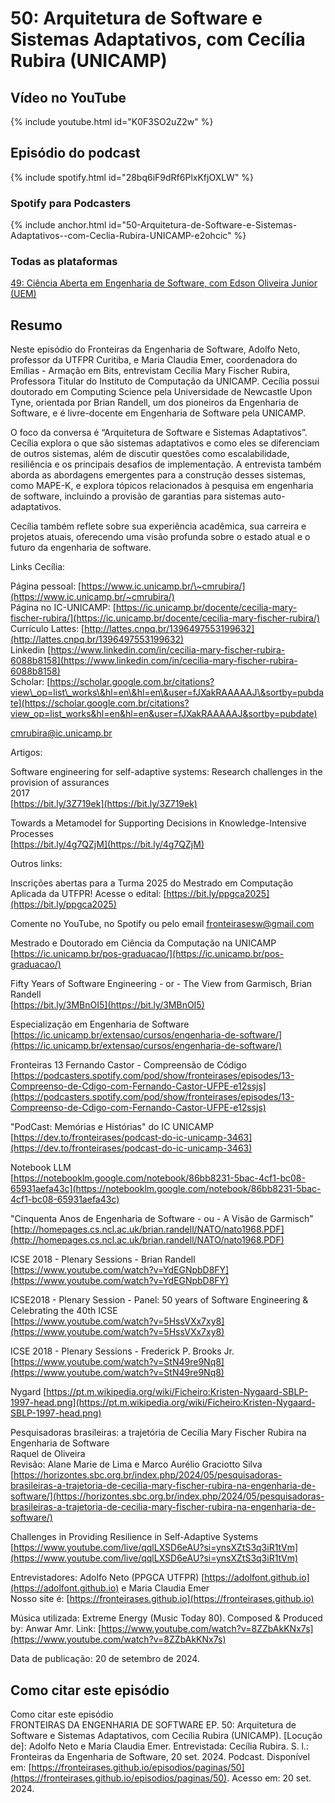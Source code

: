 # 50: Arquitetura de Software e Sistemas Adaptativos, com Cecília Rubira (UNICAMP)



## Vídeo no YouTube

{% include youtube.html id="K0F3SO2uZ2w" %}  

## Episódio do podcast


{% include spotify.html id="28bq6iF9dRf6PlxKfjOXLW" %} 

### Spotify para Podcasters


{% include anchor.html id="50-Arquitetura-de-Software-e-Sistemas-Adaptativos--com-Ceclia-Rubira-UNICAMP-e2ohcic" %}


### Todas as plataformas


[49: Ciência Aberta em Engenharia de Software, com Edson Oliveira Junior (UEM)](https://podcasters.spotify.com/pod/show/fronteirases/episodes/49-Cincia-Aberta-em-Engenharia-de-Software--com-Edson-Oliveira-Junior-UEM-e2nfv5f)


## Resumo


Neste episódio do Fronteiras da Engenharia de Software, Adolfo Neto, professor da UTFPR Curitiba, e Maria Claudia Emer, coordenadora do Emílias \- Armação em Bits, entrevistam Cecília Mary Fischer Rubira, Professora Titular do Instituto de Computação da UNICAMP. Cecília possui doutorado em Computing Science pela Universidade de Newcastle Upon Tyne, orientada por Brian Randell, um dos pioneiros da Engenharia de Software, e é livre-docente em Engenharia de Software pela UNICAMP.

O foco da conversa é “Arquitetura de Software e Sistemas Adaptativos”. Cecília explora o que são sistemas adaptativos e como eles se diferenciam de outros sistemas, além de discutir questões como escalabilidade, resiliência e os principais desafios de implementação. A entrevista também aborda as abordagens emergentes para a construção desses sistemas, como MAPE-K, e explora tópicos relacionados à pesquisa em engenharia de software, incluindo a provisão de garantias para sistemas auto-adaptativos.

Cecília também reflete sobre sua experiência acadêmica, sua carreira e projetos atuais, oferecendo uma visão profunda sobre o estado atual e o futuro da engenharia de software.

Links Cecília:

Página pessoal: [https://www.ic.unicamp.br/\~cmrubira/](https://www.ic.unicamp.br/~cmrubira/)  
Página no IC-UNICAMP: [https://ic.unicamp.br/docente/cecilia-mary-fischer-rubira/](https://ic.unicamp.br/docente/cecilia-mary-fischer-rubira/)   
Currículo Lattes: [http://lattes.cnpq.br/1396497553199632](http://lattes.cnpq.br/1396497553199632)   
Linkedin [https://www.linkedin.com/in/cecilia-mary-fischer-rubira-6088b8158](https://www.linkedin.com/in/cecilia-mary-fischer-rubira-6088b8158)   
Scholar: [https://scholar.google.com.br/citations?view\_op=list\_works\&hl=en\&hl=en\&user=fJXakRAAAAAJ\&sortby=pubdate](https://scholar.google.com.br/citations?view_op=list_works&hl=en&hl=en&user=fJXakRAAAAAJ&sortby=pubdate) 

[cmrubira@ic.unicamp.br](mailto:cmrubira@ic.unicamp.br)

Artigos:

Software engineering for self-adaptive systems: Research challenges in the provision of assurances  
2017  
[https://bit.ly/3Z719ek](https://bit.ly/3Z719ek) 

Towards a Metamodel for Supporting Decisions in Knowledge-Intensive Processes  
[https://bit.ly/4g7QZjM](https://bit.ly/4g7QZjM)

Outros links:

Inscrições abertas para a Turma 2025 do Mestrado em Computação Aplicada da UTFPR\! Acesse o edital: [https://bit.ly/ppgca2025](https://bit.ly/ppgca2025) 

Comente no YouTube, no Spotify ou pelo email [fronteirasesw@gmail.com](mailto:fronteirasesw@gmail.com)

Mestrado e Doutorado em Ciência da Computação na UNICAMP [https://ic.unicamp.br/pos-graduacao/](https://ic.unicamp.br/pos-graduacao/) 

Fifty Years of Software Engineering \- or \- The View from Garmisch, Brian Randell  
[https://bit.ly/3MBnOI5](https://bit.ly/3MBnOI5) 

Especialização em Engenharia de Software  
[https://ic.unicamp.br/extensao/cursos/engenharia-de-software/](https://ic.unicamp.br/extensao/cursos/engenharia-de-software/)

Fronteiras 13 Fernando Castor \- Compreensão de Código  
[https://podcasters.spotify.com/pod/show/fronteirases/episodes/13-Compreenso-de-Cdigo-com-Fernando-Castor-UFPE-e12ssjs](https://podcasters.spotify.com/pod/show/fronteirases/episodes/13-Compreenso-de-Cdigo-com-Fernando-Castor-UFPE-e12ssjs)

"PodCast: Memórias e Histórias" do IC UNICAMP  
[https://dev.to/fronteirases/podcast-do-ic-unicamp-3463](https://dev.to/fronteirases/podcast-do-ic-unicamp-3463)

Notebook LLM  
[https://notebooklm.google.com/notebook/86bb8231-5bac-4cf1-bc08-65931aefa43c](https://notebooklm.google.com/notebook/86bb8231-5bac-4cf1-bc08-65931aefa43c)

"Cinquenta Anos de Engenharia de Software \- ou \- A Visão de Garmisch"  
[http://homepages.cs.ncl.ac.uk/brian.randell/NATO/nato1968.PDF](http://homepages.cs.ncl.ac.uk/brian.randell/NATO/nato1968.PDF) 

ICSE 2018 \- Plenary Sessions \- Brian Randell  
[https://www.youtube.com/watch?v=YdEGNpbD8FY](https://www.youtube.com/watch?v=YdEGNpbD8FY)

ICSE2018 \- Plenary Session \- Panel: 50 years of Software Engineering & Celebrating the 40th ICSE  
[https://www.youtube.com/watch?v=5HssVXx7xy8](https://www.youtube.com/watch?v=5HssVXx7xy8) 

ICSE 2018 \- Plenary Sessions \- Frederick P. Brooks Jr.  
[https://www.youtube.com/watch?v=StN49re9Nq8](https://www.youtube.com/watch?v=StN49re9Nq8)

Nygard [https://pt.m.wikipedia.org/wiki/Ficheiro:Kristen-Nygaard-SBLP-1997-head.png](https://pt.m.wikipedia.org/wiki/Ficheiro:Kristen-Nygaard-SBLP-1997-head.png) 

Pesquisadoras brasileiras: a trajetória de Cecília Mary Fischer Rubira na Engenharia de Software  
Raquel de Oliveira  
Revisão: Alane Marie de Lima e Marco Aurélio Graciotto Silva  
[https://horizontes.sbc.org.br/index.php/2024/05/pesquisadoras-brasileiras-a-trajetoria-de-cecilia-mary-fischer-rubira-na-engenharia-de-software/](https://horizontes.sbc.org.br/index.php/2024/05/pesquisadoras-brasileiras-a-trajetoria-de-cecilia-mary-fischer-rubira-na-engenharia-de-software/) 

Challenges in Providing Resilience in Self-Adaptive Systems  
[https://www.youtube.com/live/qqlLXSD6eAU?si=ynsXZtS3q3iR1tVm](https://www.youtube.com/live/qqlLXSD6eAU?si=ynsXZtS3q3iR1tVm) 

Entrevistadores: Adolfo Neto (PPGCA UTFPR) ⁠⁠⁠⁠⁠⁠[https://adolfont.github.io](https://adolfont.github.io) ⁠  ⁠e Maria Claudia Emer  
Nosso site é: ⁠⁠⁠⁠[https://fronteirases.github.io](https://fronteirases.github.io) ⁠  

Música utilizada: Extreme Energy (Music Today 80). Composed & Produced by: Anwar Amr. Link:⁠ ⁠⁠⁠⁠⁠⁠[https://www.youtube.com/watch?v=8ZZbAkKNx7s](https://www.youtube.com/watch?v=8ZZbAkKNx7s) ⁠⁠⁠⁠     
   
Data de publicação: 20 de setembro de 2024\.

## Como citar este episódio

Como citar este episódio  
FRONTEIRAS DA ENGENHARIA DE SOFTWARE EP. 50:  Arquitetura de Software e Sistemas Adaptativos, com Cecília Rubira (UNICAMP). \[Locução de\]: Adolfo Neto e Maria Claudia Emer. Entrevistada: Cecília Rubira. S. l.: Fronteiras da Engenharia de Software, 20 set. 2024\. Podcast. Disponível em: ⁠⁠⁠[https://fronteirases.github.io/episodios/paginas/50](https://fronteirases.github.io/episodios/paginas/50). ⁠Acesso em: 20 set. 2024.


